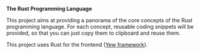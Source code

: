 **The Rust Programming Language**

This project aims at providing a panorama of the core concepts of the Rust programming language. 
For each concept, reusable coding snippets will be provided, so that you can just copy them to clipboard and reuse them.

This project uses Rust for the frontend ([Yew framework]([url](https://yew.rs/docs/getting-started/introduction))). 
